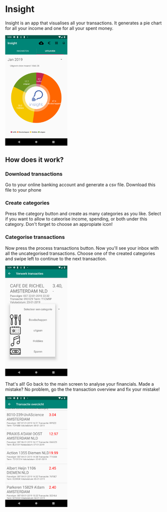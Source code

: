 # Insight

Insight is an app that visualises all your transactions. It generates a pie chart for all your income and one for all your spent money. 

<img src="docs/screenshots/insight.png" width="200px">

## How does it work?

### Download transactions

Go to your online banking account and generate a csv file. Download this file to your phone

### Create categories

Press the category button and create as many categories as you like. Select if you want to allow to cateorise income, spending, or both under this category. Don't forget to choose an appropiate icon!

### Categorise transactions

Now press the process transactions button. Now you'll see your inbox with all the uncategorised transactions. Choose one of the created categories and swipe left to continue to the next transaction. 

<img src="docs/screenshots/process.png" width="200px">

That's all! Go back to the main screen to analyse your financials. Made a mistake? No problem, go the the transaction overview and fix your mistake!

<img src="docs/screenshots/list.png" width="200px">

